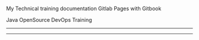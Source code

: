 My Technical training documentation
Gitlab Pages with Gitbook 

Java OpenSource DevOps Training


---

---



